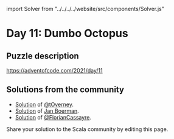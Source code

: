 import Solver from "../../../../website/src/components/Solver.js"

# Day 11: Dumbo Octopus

## Puzzle description

https://adventofcode.com/2021/day/11

## Solutions from the community

- [Solution](https://github.com/tOverney/AdventOfCode2021/blob/main/src/main/scala/ch/overney/aoc/day11/) of [@tOverney](https://github.com/tOverney).
- [Solution](https://github.com/Jannyboy11/AdventOfCode2021/blob/main/src/main/scala/day11/Day11.scala) of [Jan Boerman](https://twitter.com/JanBoerman95).
- [Solution](https://github.com/FlorianCassayre/AdventOfCode-2021/blob/master/src/main/scala/adventofcode/solutions/Day11.scala) of [@FlorianCassayre](https://github.com/FlorianCassayre).

Share your solution to the Scala community by editing this page.
